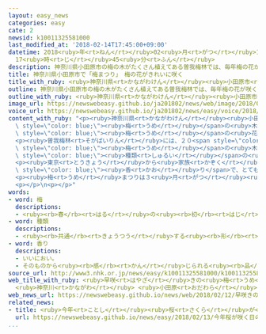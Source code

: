 ```yaml
---
layout: easy_news
categories: easy
cate: 2
newsid: k10011325581000
last_modified_at: '2018-02-14T17:45:00+09:00'
datetime: 2018<ruby>年<rt>ねん</rt></ruby>02<ruby>月<rt>がつ</rt></ruby>14<ruby>日<rt>にち</rt></ruby>
  17<ruby>時<rt>じ</rt></ruby>45<ruby>分<rt>ふん</rt></ruby>
description: 神奈川県小田原市の梅の木がたくさん植えてある曽我梅林では、毎年梅の花が咲く季節に「梅まつり」を行っています。
title: 神奈川県小田原市で「梅まつり」　梅の花がきれいに咲く
title_with_ruby: <ruby>神奈川県<rt>かながわけん</rt></ruby><ruby>小田原市<rt>おだわらし</rt></ruby>で「<ruby>梅<rt>うめ</rt></ruby>まつり」　<ruby>梅<rt>うめ</rt></ruby>の<ruby>花<rt>はな</rt></ruby>がきれいに<ruby>咲<rt>さ</rt></ruby>く
outline: 神奈川県小田原市の梅の木がたくさん植えてある曽我梅林では、毎年梅の花が咲く季節に「梅まつり」を行っています。
outline_with_ruby: <ruby>神奈川県<rt>かながわけん</rt></ruby><ruby>小田原市<rt>おだわらし</rt></ruby>の<ruby>梅<rt>うめ</rt></ruby>の<ruby>木<rt>き</rt></ruby>がたくさん<ruby>植<rt>う</rt></ruby>えてある<ruby>曽我梅林<rt>そがばいりん</rt></ruby>では、<ruby>毎年<rt>まいとし</rt></ruby><ruby>梅<rt>うめ</rt></ruby>の<ruby>花<rt>はな</rt></ruby>が<ruby>咲<rt>さ</rt></ruby>く<ruby>季節<rt>きせつ</rt></ruby>に「<ruby>梅<rt>うめ</rt></ruby>まつり」を<ruby>行<rt>おこな</rt></ruby>っています。
image_url: https://newswebeasy.github.io/ja201802/news/web/image/2018/02/12/K10011325581_1802121153_1802121303_01_02.jpg
voice_url: https://newswebeasy.github.io/ja201802/news/easy/voice/2018/02/14/k10011325581000.mp3
content_with_ruby: "<p><ruby>神奈川県<rt>かながわけん</rt></ruby><ruby>小田原市<rt>おだわらし</rt></ruby>の<span\
  \ style=\"color: blue;\"><ruby>梅<rt>うめ</rt></ruby></span>の<ruby>木<rt>き</rt></ruby>がたくさん<ruby>植<rt>う</rt></ruby>えてある<ruby>曽我梅林<rt>そがばいりん</rt></ruby>では、<ruby>毎年<rt>まいとし</rt></ruby><span\
  \ style=\"color: blue;\"><ruby>梅<rt>うめ</rt></ruby></span>の<ruby>花<rt>はな</rt></ruby>が<ruby>咲<rt>さ</rt></ruby>く<ruby>季節<rt>きせつ</rt></ruby>に「<ruby>梅<rt>うめ</rt></ruby>まつり」を<ruby>行<rt>おこな</rt></ruby>っています。</p>\n\
  <p><ruby>曽我梅林<rt>そがばいりん</rt></ruby>には、２０<span style=\"color: blue;\"><ruby>種類<rt>しゅるい</rt></ruby></span>、３<ruby>万<rt>まん</rt></ruby>５０００<ruby>本<rt>ぼん</rt></ruby>ぐらいの<span\
  \ style=\"color: blue;\"><ruby>梅<rt>うめ</rt></ruby></span>の<ruby>木<rt>き</rt></ruby>があります。<ruby>今<rt>いま</rt></ruby>は、<ruby>普通<rt>ふつう</rt></ruby>より<ruby>早<rt>はや</rt></ruby>く<ruby>咲<rt>さ</rt></ruby>く<span\
  \ style=\"color: blue;\"><ruby>種類<rt>しゅるい</rt></ruby></span>の<ruby>花<rt>はな</rt></ruby>がきれいに<ruby>咲<rt>さ</rt></ruby>いています。<ruby>白<rt>しろ</rt></ruby>い<ruby>花<rt>はな</rt></ruby>が<ruby>多<rt>おお</rt></ruby>くて、<ruby>赤<rt>あか</rt></ruby>い<ruby>花<rt>はな</rt></ruby>も<ruby>少<rt>すこ</rt></ruby>しあります。</p>\n\
  <p><ruby>東京<rt>とうきょう</rt></ruby>から<ruby>家族<rt>かぞく</rt></ruby>と<ruby>来<rt>き</rt></ruby>た<ruby>男性<rt>だんせい</rt></ruby>は「いい<span\
  \ style=\"color: blue;\"><ruby>香<rt>かお</rt></ruby>り</span>で、とてもよかったです」と<ruby>話<rt>はな</rt></ruby>していました。</p>\n\
  <p><ruby>梅<rt>うめ</rt></ruby>まつりは３<ruby>月<rt>がつ</rt></ruby><ruby>４日<rt>よっか</rt></ruby>までです。</p>\n\
  <p></p>\n<p></p>"
words:
- word: 梅
  descriptions:
  - <ruby><rb>春</rb><rt>はる</rt></ruby>の<ruby><rb>初</rb><rt>はじ</rt></ruby>め、<ruby><rb>葉</rb><rt>は</rt></ruby>よりも<ruby><rb>先</rb><rt>さき</rt></ruby>に、<ruby><rb>白</rb><rt>しろ</rt></ruby>や<ruby><rb>紅</rb><rt>くれない</rt></ruby>のかおりのよい<ruby><rb>花</rb><rt>はな</rt></ruby>が<ruby><rb>咲</rb><rt>さ</rt></ruby>く<ruby><rb>木</rb><rt>き</rt></ruby>。<ruby><rb>六月</rb><rt>ろくがつ</rt></ruby>ごろ<ruby><rb>実</rb><rt>み</rt></ruby>が<ruby><rb>大</rb><rt>おお</rt></ruby>きくなり、<ruby><rb>梅</rb><rt>うめ</rt></ruby>ぼしや<ruby><rb>梅酒</rb><rt>うめしゅ</rt></ruby>などにする。
- word: 種類
  descriptions:
  - <ruby><rb>共通</rb><rt>きょうつう</rt></ruby>する<ruby><rb>形</rb><rt>かたち</rt></ruby>や<ruby><rb>性質</rb><rt>せいしつ</rt></ruby>によって<ruby><rb>分</rb><rt>わ</rt></ruby>けたもの。
- word: 香り
  descriptions:
  - いいにおい。
  - そのものから<ruby><rb>感</rb><rt>かん</rt></ruby>じられる<ruby><rb>品</rb><rt>ひん</rt></ruby>の<ruby><rb>高</rb><rt>たか</rt></ruby>さ。
source_url: http://www3.nhk.or.jp/news/easy/k10011325581000/k10011325581000.html
web_title_with_ruby: <ruby>早咲<rt>はやざ</rt></ruby>きの<ruby>梅<rt>うめ</rt></ruby>が<ruby>見頃<rt>みごろ</rt></ruby>
  <ruby>神奈川<rt>かながわ</rt></ruby> <ruby>小田原<rt>おだわら</rt></ruby>
web_news_url: https://newswebeasy.github.io/news/web/2018/02/12/早咲きの梅が見頃-神奈川-小田原
related_news:
- title: <ruby>今年<rt>ことし</rt></ruby><ruby>桜<rt>さくら</rt></ruby>が<ruby>咲<rt>さ</rt></ruby>く<ruby>日<rt>ひ</rt></ruby>の<ruby>予想<rt>よそう</rt></ruby>　「いつもの<ruby>年<rt>とし</rt></ruby>とほとんど<ruby>同<rt>おな</rt></ruby>じ」
  url: https://newswebeasy.github.io/news/easy/2018/02/13/今年桜が咲く日の予想-いつもの年とほとんど同じ
...
```

